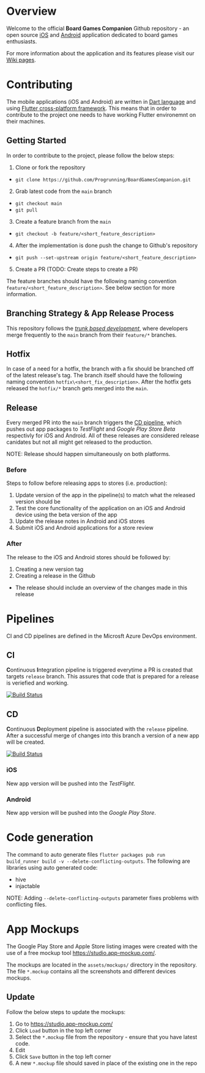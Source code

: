 # Overview

Welcome to the official **Board Games Companion** Github repository - an open source [iOS](https://apps.apple.com/us/app/board-games-companion/id1506458832?ls=1) and [Android](https://play.google.com/store/apps/details?id=com.progrunning.boardgamescompanion) application dedicated to board games enthusiasts.

For more information about the application and its features please visit our [Wiki pages](https://github.com/Progrunning/BoardGamesCompanion/wiki).

# Contributing

The mobile applications (iOS and Android) are written in [Dart language](https://dart.dev/) and using [Flutter cross-platform framework](https://flutter.dev/). This means that in order to contribute to the project one needs to have working Flutter environemnt on their machines.

## Getting Started

In order to contribute to the project, please follow the below steps:
1. Clone or fork the repository
 - `git clone https://github.com/Progrunning/BoardGamesCompanion.git`
2. Grab latest code from the `main` branch 
 - `git checkout main`
 - `git pull`
3. Create a feature branch from the `main`
 - `git checkout -b feature/<short_feature_description>`
4. After the implementation is done push the change to Github's repository
- `git push --set-upstream origin feature/<short_feature_description>`
5. Create a PR (TODO: Create steps to create a PR)

The feature branches should have the following naming convention `feature/<short_feature_description>`. See below section for more information.

## Branching Strategy & App Release Process

This repository follows the [*trunk based development*](https://www.atlassian.com/continuous-delivery/continuous-integration/trunk-based-development), where developers merge frequently to the `main` branch from their `feature/*` branches.

## Hotfix

In case of a need for a hotfix, the branch with a fix should be branched off of the latest release's tag. The branch itself should have the following naming convention `hotfix\<short_fix_description>`. After the hotfix gets released the `hotfix/*` branch gets merged into the `main`.

## Release

Every merged PR into the `main` branch triggers the [CD pipeline](#CD), which pushes out app packages to  *TestFlight* and *Google Play Store Beta* respectivly for iOS and Android. All of these releases are considered release canidates but not all might get released to the production.

NOTE: Release should happen simultaneously on both platforms.

### Before

Steps to follow before releasing apps to stores (i.e. production):

1. Update version of the app in the pipeline(s) to match what the released version should be
2. Test the core functionality of the application on an iOS and Android device using the beta version of the app
3. Update the release notes in Android and iOS stores
4. Submit iOS and Android applications for a store review

### After

The release to the iOS and Android stores should be followed by:

1. Creating a new version tag
2. Creating a release in the Github
 - The release should include an overview of the changes made in this release

# Pipelines

CI and CD pipelines are defined in the Microsft Azure DevOps environment. 

## CI

**C**ontinuous **I**ntegration pipeline is triggered everytime a PR is created that targets `release` branch. This assures that code that is prepared for a release is veriefied and working.

[![Build Status](https://progrunning.visualstudio.com/Board%20Games%20Companion/_apis/build/status/CI?branchName=main)](https://progrunning.visualstudio.com/Board%20Games%20Companion/_build/latest?definitionId=20&branchName=main)

## CD

**C**ontinuous **D**eployment pipeline is associated with the `release` pipeline. After a successful merge of changes into this branch a version of a new app will be created. 

[![Build Status](https://progrunning.visualstudio.com/Board%20Games%20Companion/_apis/build/status/CD?branchName=main)](https://progrunning.visualstudio.com/Board%20Games%20Companion/_build/latest?definitionId=19&branchName=main)
### iOS

New app version will be pushed into the *TestFlight*.

### Android

New app version will be pushed into the *Google Play Store*.

# Code generation

The command to auto generate files `flutter packages pub run build_runner build -v --delete-conflicting-outputs`. The following are libraries using auto generated code:

- hive
- injactable

NOTE: Adding `--delete-conflicting-outputs` parameter fixes problems with conflicting files.

# App Mockups

The Google Play Store and Apple Store listing images were created with the use of a free mockup tool https://studio.app-mockup.com/.

The mockups are located in the `assets/mockups/` directory in the repository. The file `*.mockup`  contains all the screenshots and different devices mockups.

## Update

Follow the below steps to update the mockups:

1. Go to https://studio.app-mockup.com/
2. Click `Load` button in the top left corner
3. Select the `*.mockup` file from the repository - ensure that you have latest code. 
4. Edit
5. Click `Save` button in the top left corner
6. A new `*.mockup` file should saved in place of the existing one in the repo
